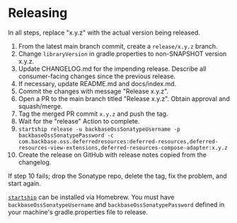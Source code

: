 # Releasing

In all steps, replace "x.y.z" with the actual version being released.

 1. From the latest main branch commit, create a `release/x.y.z` branch.
 2. Change `libraryVersion` in gradle.properties to non-SNAPSHOT version x.y.z.
 3. Update CHANGELOG.md for the impending release. Describe all consumer-facing changes since the
    previous release.
 4. If necessary, update README.md and docs/index.md.
 5. Commit the changes with message "Release x.y.z".
 6. Open a PR to the main branch titled "Release x.y.z". Obtain approval and squash/merge.
 7. Tag the merged PR commit `x.y.z` and push the tag.
 8. Wait for the "release" Action to complete.
 9. `startship release -u backbaseOssSonatypeUsername -p backbaseOssSonatypePassword -c com.backbase.oss.deferredresources:deferred-resources,deferred-resources-view-extensions,deferred-resources-compose-adapter:x.y.z`
10. Create the release on GitHub with release notes copied from the changelog.

If step 10 fails; drop the Sonatype repo, delete the tag, fix the problem, and start again.

[`startship`](https://github.com/saket/startship) can be installed via Homebrew. You must have
`backbaseOssSonatypeUsername` and `backbaseOssSonatypePassword` defined in your machine's
gradle.properties file to release.
